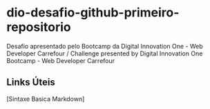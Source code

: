 # dio-desafio-github-primeiro-repositorio
Desafio apresentado pelo Bootcamp da Digital Innovation One - Web Developer Carrefour / Challenge presented by Digital Innovation One Bootcamp - Web Developer Carrefour

## Links Úteis
[Sintaxe Basica Markdown]
